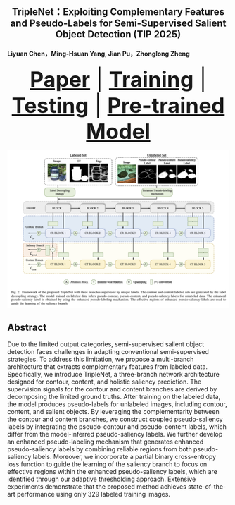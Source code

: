 ## <p align=center> TripleNet：Exploiting Complementary Features and Pseudo-Labels for Semi-Supervised Salient Object Detection  (TIP 2025) </p>
####  Liyuan Chen，Ming-Hsuan Yang, Jian Pu，Zhonglong Zheng </sup>


<font size=7><div align='center' > <a href=https://ieeexplore.ieee.org/abstract/document/11142954>**Paper**</a> | [**Training**](#training) | [**Testing**](#Testing) | [**Pre-trained Model**](#training)  </div></font>

![模型框架](framework.png)


## Abstract
Due to the limited output categories, semi-supervised salient object detection faces challenges in adapting conventional semi-supervised strategies. To address this limitation, we propose a multi-branch architecture that extracts complementary features from labeled data. Specifically, we introduce TripleNet, a three-branch network architecture designed for contour, content, and holistic saliency prediction. The supervision signals for the contour and content branches are derived by decomposing the limited ground truths. After training on the labeled data, the model produces pseudo-labels for unlabeled images, including contour, content, and salient objects.
By leveraging the complementarity between the contour and content branches, we construct coupled pseudo-saliency labels by integrating the pseudo-contour and pseudo-content labels, which differ from the model-inferred pseudo-saliency labels. We further develop an enhanced pseudo-labeling mechanism that generates enhanced pseudo-saliency labels by combining reliable regions from both pseudo-saliency labels. Moreover, we incorporate a partial binary cross-entropy loss function to guide the learning of the saliency branch to focus on effective regions within the enhanced pseudo-saliency labels, which are identified through our adaptive thresholding approach. Extensive experiments demonstrate that the proposed method achieves state-of-the-art performance using only 329 labeled training images.
